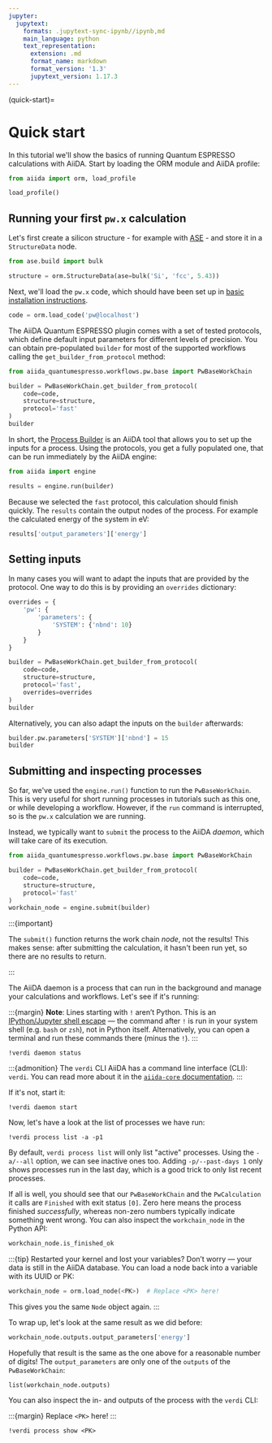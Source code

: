 ```yaml
---
jupyter:
  jupytext:
    formats: .jupytext-sync-ipynb//ipynb,md
    main_language: python
    text_representation:
      extension: .md
      format_name: markdown
      format_version: '1.3'
      jupytext_version: 1.17.3
---
```


(quick-start)=

# Quick start

In this tutorial we'll show the basics of running Quantum ESPRESSO calculations with AiiDA.
Start by loading the ORM module and AiiDA profile:

```python
from aiida import orm, load_profile

load_profile()
```

## Running your first `pw.x` calculation

Let's first create a silicon structure - for example with [ASE](https://ase-lib.org/) - and store it in a `StructureData` node.

```python
from ase.build import bulk

structure = orm.StructureData(ase=bulk('Si', 'fcc', 5.43))
```

Next, we'll load the `pw.x` code, which should have been set up in [basic installation instructions](#installation-setup-code).

```python
code = orm.load_code('pw@localhost')
```

The AiiDA Quantum ESPRESSO plugin comes with a set of tested protocols, which define default input parameters for different levels of precision.
You can obtain pre-populated `builder` for most of the supported workflows calling the `get_builder_from_protocol` method:

```python
from aiida_quantumespresso.workflows.pw.base import PwBaseWorkChain

builder = PwBaseWorkChain.get_builder_from_protocol(
    code=code,
    structure=structure,
    protocol='fast'
)
builder
```

In short, the [Process Builder](https://aiida.readthedocs.io/projects/aiida-core/en/stable/topics/processes/usage.html#process-builder) is an AiiDA tool that allows you to set up the inputs for a process.
Using the protocols, you get a fully populated one, that can be run immediately by the AiiDA engine:

```python
from aiida import engine

results = engine.run(builder)
```

Because we selected the `fast` protocol, this calculation should finish quickly.
The `results` contain the output nodes of the process.
For example the calculated energy of the system in eV:

```python
results['output_parameters']['energy']
```

## Setting inputs

In many cases you will want to adapt the inputs that are provided by the protocol.
One way to do this is by providing an `overrides` dictionary:

```python
overrides = {
    'pw': {
        'parameters': {
            'SYSTEM': {'nbnd': 10}
        }
    }
}

builder = PwBaseWorkChain.get_builder_from_protocol(
    code=code,
    structure=structure,
    protocol='fast',
    overrides=overrides
)
builder
```

Alternatively, you can also adapt the inputs on the `builder` afterwards:

```python
builder.pw.parameters['SYSTEM']['nbnd'] = 15
builder

```

## Submitting and inspecting processes

So far, we've used the `engine.run()` function to run the `PwBaseWorkChain`.
This is very useful for short running processes in tutorials such as this one, or while developing a workflow.
However, if the `run` command is interrupted, so is the `pw.x` calculation we are running.

Instead, we typically want to `submit` the process to the AiiDA _daemon_, which will take care of its execution.

```python
from aiida_quantumespresso.workflows.pw.base import PwBaseWorkChain

builder = PwBaseWorkChain.get_builder_from_protocol(
    code=code,
    structure=structure,
    protocol='fast'
)
workchain_node = engine.submit(builder)
```

:::{important}

The `submit()` function returns the work chain _node_, not the results!
This makes sense: after submitting the calculation, it hasn't been run yet, so there are no results to return.

:::

The AiiDA daemon is a process that can run in the background and manage your calculations and workflows.
Let's see if it's running:

:::{margin}
**Note**: Lines starting with `!` aren’t Python.
This is an [IPython/Jupyter shell escape](https://ipython.readthedocs.io/en/stable/interactive/reference.html#system-shell-access) — the command after `!` is run in your system shell (e.g. `bash` or `zsh`), not in Python itself.
Alternatively, you can open a terminal and run these commands there (minus the `!`).
:::

```
!verdi daemon status
```

:::{admonition} The `verdi` CLI
AiiDA has a command line interface (CLI): `verdi`.
You can read more about it in the [`aiida-core` documentation](https://aiida.readthedocs.io/projects/aiida-core/en/stable/topics/cli.html).
:::

If it's not, start it:

```
!verdi daemon start
```

Now, let's have a look at the list of processes we have run:

```
!verdi process list -a -p1
```

By default, `verdi process list` will only list "active" processes.
Using the `-a/--all` option, we can see inactive ones too.
Adding `-p/--past-days 1` only shows processes run in the last day, which is a good trick to only list recent processes.

If all is well, you should see that our `PwBaseWorkChain` and the `PwCalculation` it calls are `Finished` with exit status `[0]`.
Zero here means the process finished _successfully_, whereas non-zero numbers typically indicate something went wrong.
You can also inspect the `workchain_node` in the Python API:

```python
workchain_node.is_finished_ok
```

:::{tip}
Restarted your kernel and lost your variables?
Don’t worry — your data is still in the AiiDA database.
You can load a node back into a variable with its UUID or PK:

```python
workchain_node = orm.load_node(<PK>)  # Replace <PK> here!
```

This gives you the same `Node` object again.
:::

To wrap up, let's look at the same result as we did before:

```python
workchain_node.outputs.output_parameters['energy']
```

Hopefully that result is the same as the one above for a reasonable number of digits!
The `output_parameters` are only one of the `outputs` of the `PwBaseWorkChain`:

```
list(workchain_node.outputs)
```

You can also inspect the in- and outputs of the process with the `verdi` CLI:

:::{margin}
Replace `<PK>` here!
:::

```
!verdi process show <PK>
```
